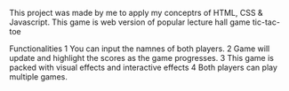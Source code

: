 This project was made by me to apply my conceptrs of HTML, CSS & Javascript. 
This game is web version of popular lecture hall game tic-tac-toe

Functionalities
1 You can input the namnes of both players.
2 Game will update and highlight the scores as the game progresses.
3 This game is packed with visual effects and interactive effects
4 Both players can play multiple games.
